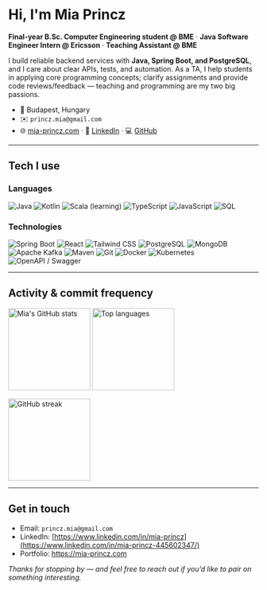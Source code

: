 # Hi, I'm Mia Princz

**Final-year B.Sc. Computer Engineering student @ BME** · **Java Software Engineer Intern @ Ericsson** · **Teaching Assistant @ BME**

I build reliable backend services with **Java, Spring Boot, and PostgreSQL**, and I care about clear APIs, tests, and automation. As a TA, I help students in applying core programming concepts; clarify assignments and provide code reviews/feedback — teaching and programming are my two big passions.

- 📍 Budapest, Hungary
- ✉️ `princz.mia@gmail.com`
- 🌐 [mia-princz.com](https://mia-princz.com) · 🔗 [LinkedIn](https://www.linkedin.com/in/mia-princz-445602347/) · 💻 [GitHub](https://github.com/Princz-Mia)

---

## Tech I use

### Languages
![Java](https://img.shields.io/badge/Java-ED8B00?logo=java&logoColor=white)
![Kotlin](https://img.shields.io/badge/Kotlin-7F52FF?logo=kotlin&logoColor=white)
![Scala (learning)](https://img.shields.io/badge/Scala-Learning-red?logo=scala&logoColor=white)
![TypeScript](https://img.shields.io/badge/TypeScript-3178C6?logo=typescript&logoColor=white)
![JavaScript](https://img.shields.io/badge/JavaScript-F7DF1E?logo=javascript&logoColor=black)
![SQL](https://img.shields.io/badge/SQL-336791?logo=postgresql&logoColor=white)

### Technologies
![Spring Boot](https://img.shields.io/badge/Spring%20Boot-6DB33F?logo=springboot&logoColor=white)
![React](https://img.shields.io/badge/React-61DAFB?logo=react&logoColor=black)
![Tailwind CSS](https://img.shields.io/badge/Tailwind_CSS-06B6D4?logo=tailwindcss&logoColor=white)
![PostgreSQL](https://img.shields.io/badge/PostgreSQL-336791?logo=postgresql&logoColor=white)
![MongoDB](https://img.shields.io/badge/MongoDB-47A248?logo=mongodb&logoColor=white)
![Apache Kafka](https://img.shields.io/badge/Apache%20Kafka-231F20?logo=apachekafka&logoColor=white)
![Maven](https://img.shields.io/badge/Maven-C71A36?logo=apachemaven&logoColor=white)
![Git](https://img.shields.io/badge/Git-F05032?logo=git&logoColor=white)
![Docker](https://img.shields.io/badge/Docker-2496ED?logo=docker&logoColor=white)
![Kubernetes](https://img.shields.io/badge/Kubernetes-326CE5?logo=kubernetes&logoColor=white)
![OpenAPI / Swagger](https://img.shields.io/badge/OpenAPI%2FSwagger-85EA2D?logo=swagger&logoColor=black)

---

## Activity & commit frequency

<p align="left">
  <img height="165" src="https://github-readme-stats.vercel.app/api?username=Princz-Mia&show_icons=true&include_all_commits=true&hide=issues&rank_icon=github" alt="Mia's GitHub stats" />
  <img height="165" src="https://github-readme-stats.vercel.app/api/top-langs/?username=Princz-Mia&layout=compact&langs_count=8&hide=html,css" alt="Top languages" />
</p>

<p align="left">
  <img height="165" src="https://streak-stats.demolab.com?user=Princz-Mia&date_format=j%20M%5B%20Y%5D" alt="GitHub streak" />
</p>

---

## Get in touch

- Email: `princz.mia@gmail.com`  
- LinkedIn: [https://www.linkedin.com/in/mia-princz](https://www.linkedin.com/in/mia-princz-445602347/)
- Portfolio: https://mia-princz.com

*Thanks for stopping by — and feel free to reach out if you’d like to pair on something interesting.*
